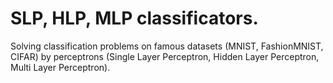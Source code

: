 # SLP, HLP, MLP classificators.

Solving classification problems on famous datasets (MNIST, FashionMNIST, CIFAR) by perceptrons (Single Layer Perceptron, Hidden Layer Perceptron, Multi Layer Perceptron).
